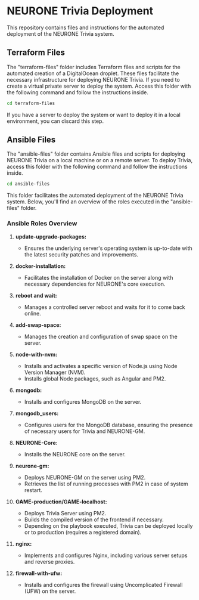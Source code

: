 # NEURONE Trivia Deployment

This repository contains files and instructions for the automated deployment of the NEURONE Trivia system.

## Terraform Files

The "terraform-files" folder includes Terraform files and scripts for the automated creation of a DigitalOcean droplet. These files facilitate the necessary infrastructure for deploying NEURONE Trivia.
If you need to create a virtual private server to deploy the system. Access this folder with the following command and follow the instructions inside.
```bash
cd terraform-files
```
If you have a server to deploy the system or want to deploy it in a local environment, you can discard this step. 


## Ansible Files

The "ansible-files" folder contains Ansible files and scripts for deploying NEURONE Trivia on a local machine or on a remote server.
To deploy Trivia, access this folder with the following command and follow the instructions inside.

```bash
cd ansible-files
```


This folder facilitates the automated deployment of the NEURONE Trivia system. Below, you'll find an overview of the roles executed in the "ansible-files" folder.

### Ansible Roles Overview

1. **update-upgrade-packages:**
   - Ensures the underlying server's operating system is up-to-date with the latest security patches and improvements.

2. **docker-installation:**
   - Facilitates the installation of Docker on the server along with necessary dependencies for NEURONE's core execution.

3. **reboot and wait:**
   - Manages a controlled server reboot and waits for it to come back online.

4. **add-swap-space:**
   - Manages the creation and configuration of swap space on the server.

5. **node-with-nvm:**
   - Installs and activates a specific version of Node.js using Node Version Manager (NVM).
   - Installs global Node packages, such as Angular and PM2.

6. **mongodb:**
   - Installs and configures MongoDB on the server.

7. **mongodb_users:**
   - Configures users for the MongoDB database, ensuring the presence of necessary users for Trivia and NEURONE-GM.

8. **NEURONE-Core:**
   - Installs the NEURONE core on the server.

9. **neurone-gm:**
   - Deploys NEURONE-GM on the server using PM2.
   - Retrieves the list of running processes with PM2 in case of system restart.

10. **GAME-production/GAME-localhost:**
    - Deploys Trivia Server using PM2.
    - Builds the compiled version of the frontend if necessary.
    - Depending on the playbook executed, Trivia can be deployed locally or to production (requires a registered domain).

11. **nginx:**
    - Implements and configures Nginx, including various server setups and reverse proxies.

12. **firewall-with-ufw:**
    - Installs and configures the firewall using Uncomplicated Firewall (UFW) on the server.
